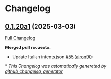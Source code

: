 # Changelog

## [0.1.20a1](https://github.com/OpenVoiceOS/ovos-skill-alerts/tree/0.1.20a1) (2025-03-03)

[Full Changelog](https://github.com/OpenVoiceOS/ovos-skill-alerts/compare/0.1.19...0.1.20a1)

**Merged pull requests:**

- Update Italian intents.json [\#55](https://github.com/OpenVoiceOS/ovos-skill-alerts/pull/55) ([airon90](https://github.com/airon90))



\* *This Changelog was automatically generated by [github_changelog_generator](https://github.com/github-changelog-generator/github-changelog-generator)*
